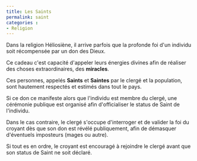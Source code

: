 ```yaml
---
title: Les Saints
permalink: saint
categories :
- Religion
---
```

Dans la religion Héliosiène, il arrive parfois que la profonde foi d'un individu soit récompensée par un don des Dieux. 

Ce cadeau c'est capacité d'appeler leurs énergies divines afin de réaliser des choses extraordinaires, des **miracles**.

Ces personnes, appelés **Saints** et **Saintes** par le clergé et la population, sont hautement respectés et estimés dans tout le pays.

Si ce don ce manifeste alors que l'individu est membre du clergé, une cérémonie publique est organisé afin d'officialiser le status de Saint de l'individu.

Dans le cas contraire, le clergé s'occupe d'interroger et de valider la foi du croyant dès que son don est révélé publiquement, afin de démasquer d'éventuels imposteurs (mages ou autre).

Si tout es en ordre, le croyant est encouragé à rejoindre le clergé avant que son status de Saint ne soit déclaré.





